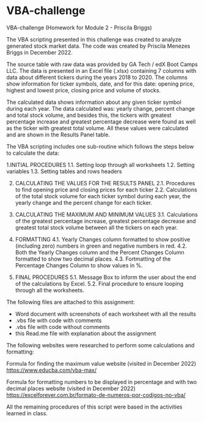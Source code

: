 # VBA-challenge
VBA-challenge (Homework for Module 2 - Priscila Briggs)

The VBA scripting presented in this challenge was created to analyze generated stock market data.
The code was created by Priscila Menezes Briggs in December 2022.

The source table with raw data was provided by GA Tech / edX Boot Camps LLC. The data is presented in an Excel file (.xlsx) containing 7 columns with data about different tickers during the years 2018 to 2020. The columns show information for ticker symbols, date, and for this date: opening price, highest and lowest price, closing price and volume of stocks.

The calculated data shows information about any given ticker symbol during each year. The data calculated was: yearly change, percent change and total stock volume, and besides this, the tickers with greatest percentage increase and greatest percentage decrease were found as well as the ticker with greatest total volume. All these values were calculated and are shown in the Results Panel table.

The VBA scripting includes one sub-routine which follows the steps below to calculate the data:

1.INITIAL PROCEDURES
  1.1. Setting loop through all worksheets
  1.2. Setting variables 
  1.3. Setting tables and rows headers
  
2. CALCULATING THE VALUES FOR THE RESULTS PANEL
  2.1. Procedures to find opening price and closing prices for each ticker 
  2.2. Calculations of the total stock volume for each ticker symbol during each year, the yearly change and the percent change for each ticker. 
  
3. CALCULATING THE MAXIMUM AND MINIMUM VALUES
  3.1. Calculations of the greatest percentage increase, greatest percentage decrease and greatest total stock volume between all the tickers on each year. 

4. FORMATTING
  4.1. Yearly Changes column formatted to show positive (including zero) numbers in green and negative numbers in red. 
  4.2. Both the Yearly Changes column and the Percent Changes Column formatted to show two decimal places. 
  4.3. Fortmatting of the Percentage Changes Column to show values in %. 

5. FINAL PROCEDURES
  5.1. Message Box to inform the user about the end of the calculations by Excel.
  5.2. Final procedure to ensure looping through all the worksheets.
  
The following files are attached to this assignment:
  - Word document with screenshots of each worksheet with all the results
  - .vbs file with code with comments
  - .vbs file with code without comments
  - this Read.me file with explanation about the assignment

The following websites were researched to perform some calculations and formatting:

Formula for finding the maximum value
  website (visited in December 2022)  https://www.educba.com/vba-max/
  
Formula for formatting numbers to be displayed in percentage and with two decimal places
  website (visited in December 2022)  https://excelforever.com.br/formato-de-numeros-por-codigos-no-vba/
  
All the remaining procedures of this script were based in the activities learned in class.


